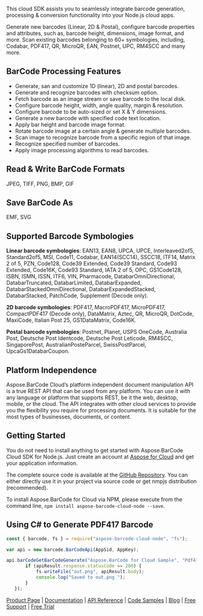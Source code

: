 This cloud SDK assists you to seamlessly integrate barcode generation, processing & conversion functionality into your Node.js cloud apps.

Generate new barcodes (Linear, 2D & Postal), configure barcode properties and attributes, such as, barcode height, dimensions, image format, and more. Scan existing barcodes belonging to 60+ symbologies, including, Codabar, PDF417, QR, MicroQR, EAN, Postnet, UPC, RM4SCC and many more.

## BarCode Processing Features

- Generate, san and customize 1D (linear), 2D and postal barcodes.
- Generate and recognize barcodes with checksum option.
- Fetch barcode as an image stream or save barcode to the local disk.
- Configure barcode height, width, angle quality, margin & resolution.
- Configure barcode to be auto-sized or set X & Y dimensions.
- Generate a new barcode with specified code text location.
- Apply bar height and barcode image format.
- Rotate barcode image at a certain angle & generate multiple barcodes.
- Scan image to recognize barcode from a specific region of that image.
- Recognize specified number of barcodes.
- Apply image processing algorithms to read barcodes.

## Read & Write BarCode Formats

JPEG, TIFF, PNG, BMP, GIF

## Save BarCode As

EMF, SVG

## Supported Barcode Symbologies

**Linear barcode symbologies**:
EAN13, EAN8, UPCA, UPCE, Interleaved2of5, Standard2of5, MSI, Code11, Codabar, EAN14(SCC14), SSCC18, ITF14, Matrix 2 of 5, PZN, Code128, Code39 Extended, Code39 Standard, Code93 Extended, Code16K, Code93 Standard, IATA 2 of 5, OPC, GS1Code128, ISBN, ISMN, ISSN, ITF6, VIN, Pharmacode, DatabarOmniDirectional, DatabarTruncated, DatabarLimited, DatabarExpanded, DatabarStackedOmniDirectional, DatabarExpandedStacked, DatabarStacked, PatchCode, Supplement (Decode only).

**2D barcode symbologies**:
PDF417, MacroPDF417, MicroPDF417, CompactPDF417 (Decode only), DataMatrix, Aztec, QR, MicroQR, DotCode, MaxiCode, Italian Post 25, GS1DataMatrix, Code16K.

**Postal barcode symbologies**:
Postnet, Planet, USPS OneCode, Australia Post, Deutsche Post Identcode, Deutsche Post Leticode, RM4SCC, SingaporePost, AustralianPosteParcel, SwissPostParcel, UpcaGs1DatabarCoupon.

## Platform Independence

Aspose.BarCode Cloud’s platform independent document manipulation API is a true REST API that can be used from any platform. You can use it with any language or platform that supports REST, be it the web, desktop, mobile, or the cloud. The API integrates with other cloud services to provide you the flexibility you require for processing documents. It is suitable for the most types of businesses, documents, or content.

## Getting Started

You do not need to install anything to get started with Aspose.BarCode Cloud SDK for Node.js. Just create an account at [Aspose for Cloud](https://dashboard.aspose.cloud/#/apps) and get your application information.

The complete source code is available at the [GitHub Repository](https://github.com/aspose-barcode-cloud/aspose-barcode-cloud-node). You can either directly use it in your project via source code or get nmpjs distribution (recommended).

To install Aspose.BarCode for Cloud via NPM, please execute from the command line, `npm install aspose-barcode-cloud-node --save`.

## Using C# to Generate PDF417 Barcode

```js
const { barcode, fs } = require("aspose-barcode-cloud-node", "fs");

var api = new barcode.BarCodeApi(AppSid, AppKey);

api.barCodeGetBarCodeGenerate("Aspose.BarCode for Cloud Sample", "Pdf417", "png").then((apiResult) => {
       if (apiResult.response.statusCode == 200) {
           fs.writeFile("out.png", apiResult.body);
           console.log("Saved to out.png ");
       }
   });
```

[Product Page](https://products.aspose.cloud/barcode/nodejs) | [Documentation](https://docs.aspose.cloud/display/barcodecloud/Home) | [API Reference](https://apireference.aspose.cloud/barcode/) | [Code Samples](https://github.com/aspose-barcode-cloud/aspose-barcode-cloud-node) | [Blog](https://blog.aspose.cloud/category/barcode/) | [Free Support](https://forum.aspose.cloud/c/barcode) | [Free Trial](https://dashboard.aspose.cloud/#/apps)